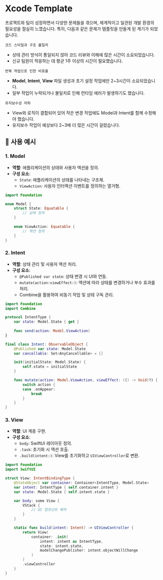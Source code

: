 
# Xcode Template

프로젝트와 팀이 성장하면서 다양한 문제들을 겪으며, 체계적이고 일관된 개발 환경의 필요성을 절실히 느꼈습니다. 특히, 다음과 같은 문제가 템플릿을 만들게 된 계기가 되었습니다.

`코드 스타일과 구조 불일치`
   - 상태 관리 방식이 통일되지 않아 코드 리뷰와 이해에 많은 시간이 소요되었습니다.  
   - 신규 팀원이 적응하는 데 평균 1주 이상의 시간이 필요했습니다.

`반복 작업으로 인한 비효율`
   - **Model**, **Intent**, **View** 파일 생성과 초기 설정 작업에만 2~3시간이 소요되었습니다.  
   - 일부 작업이 누락되거나 불일치로 인해 런타임 에러가 발생하기도 했습니다.

`유지보수성 저하`
   - View와 로직이 결합되어 있어 작은 변경 작업에도 Model과 Intent를 함께 수정해야 했습니다.  
   - 유지보수 작업이 예상보다 2~3배 더 많은 시간이 걸렸습니다.

## 🧩 사용 예시

### 1. Model
- **역할**: 애플리케이션의 상태와 사용자 액션을 정의.
- **구성 요소**:
  - `State`: 애플리케이션의 상태를 나타내는 구조체.
  - `ViewAction`: 사용자 인터랙션 이벤트를 정의하는 열거형.

```swift
import Foundation

enum Model {
    struct State: Equatable {
        // 상태 정의
    }
    
    enum ViewAction: Equatable {
        // 액션 정의
    }
}
```

### 2. Intent
- **역할**: 상태 관리 및 사용자 액션 처리.
- **구성 요소**:
  - `@Published var state`: 상태 변경 시 UI와 연동.
  - `mutate(action:viewEffect:)`: 액션에 따라 상태를 변경하거나 부수 효과를 처리.
  - Combine을 활용하여 비동기 작업 및 상태 구독 관리.

```swift
import Foundation
import Combine

protocol IntentType {
    var state: Model.State { get }
    
    func send(action: Model.ViewAction)
}

final class Intent: ObservableObject {
    @Published var state: Model.State
    var cancellable: Set<AnyCancellable> = []

    init(initialState: Model.State) {
        self.state = initialState
    }

    func mutate(action: Model.ViewAction, viewEffect: (() -> Void)?) {
        switch action {
        case .onAppear:
            break
        }
    }
}
```

### 3. View
- **역할**: UI 계층 구현.
- **구성 요소**:
  - `body`: SwiftUI 레이아웃 정의.
  - `.task`: 초기화 시 액션 호출.
  - `.build(intent:)`: View를 초기화하고 `UIViewController`로 변환.

```swift
import Foundation
import SwiftUI

struct View: IntentBindingType {
    @StateObject var container: Container<IntentType, Model.State>
    var intent: IntentType { self.container.intent }
    var state: Model.State { self.intent.state }

    var body: some View {
        VStack {
            // UI 컴포넌트 배치
        }
    }

    static func build(intent: Intent) -> UIViewController {
        return View(
            container: .init(
                intent: intent as IntentType,
                state: intent.state,
                modelChangePublisher: intent.objectWillChange
            )
        )
        .viewController
    }
}
```
